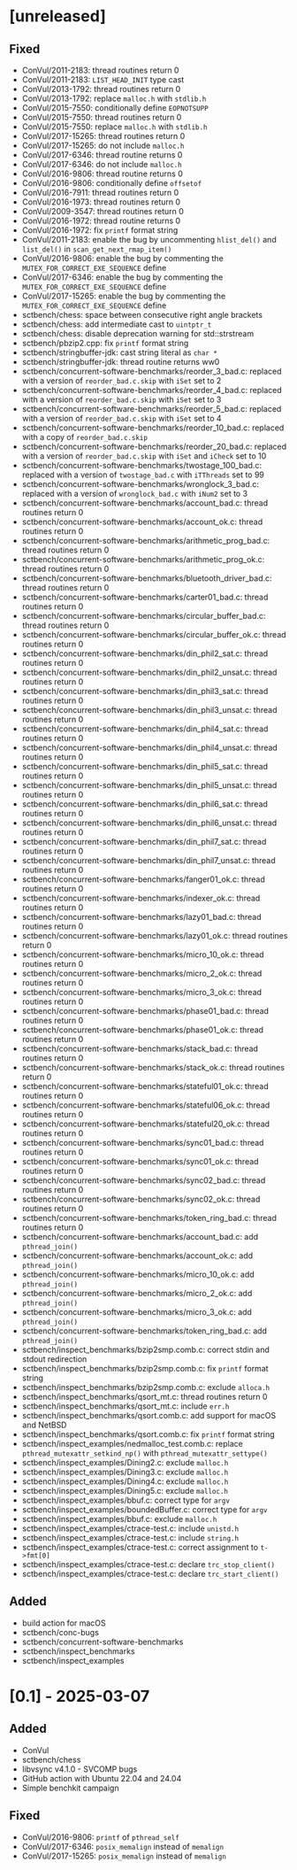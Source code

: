 # [unreleased]

## Fixed
- ConVul/2011-2183: thread routines return 0
- ConVul/2011-2183: `LIST_HEAD_INIT` type cast
- ConVul/2013-1792: thread routines return 0
- ConVul/2013-1792: replace `malloc.h` with `stdlib.h`
- ConVul/2015-7550: conditionally define `EOPNOTSUPP`
- ConVul/2015-7550: thread routines return 0
- ConVul/2015-7550: replace `malloc.h` with `stdlib.h`
- ConVul/2017-15265: thread routines return 0
- ConVul/2017-15265: do not include `malloc.h`
- ConVul/2017-6346: thread routine returns 0
- ConVul/2017-6346: do not include `malloc.h`
- ConVul/2016-9806: thread routine returns 0
- ConVul/2016-9806: conditionally define `offsetof`
- ConVul/2016-7911: thread routines return 0
- ConVul/2016-1973: thread routines return 0
- ConVul/2009-3547: thread routines return 0
- ConVul/2016-1972: thread routine returns 0
- ConVul/2016-1972: fix `printf` format string
- ConVul/2011-2183: enable the bug by uncommenting `hlist_del()` and `list_del()` in `scan_get_next_rmap_item()`
- ConVul/2016-9806: enable the bug by commenting the `MUTEX_FOR_CORRECT_EXE_SEQUENCE` define
- ConVul/2017-6346: enable the bug by commenting the `MUTEX_FOR_CORRECT_EXE_SEQUENCE` define
- ConVul/2017-15265: enable the bug by commenting the `MUTEX_FOR_CORRECT_EXE_SEQUENCE` define
- sctbench/chess: space between consecutive right angle brackets
- sctbench/chess: add intermediate cast to `uintptr_t`
- sctbench/chess: disable deprecation warning for std::strstream
- sctbench/pbzip2.cpp: fix `printf` format string
- sctbench/stringbuffer-jdk: cast string literal as `char *`
- sctbench/stringbuffer-jdk: thread routine returns ww0
- sctbench/concurrent-software-benchmarks/reorder_3_bad.c: replaced with a version of `reorder_bad.c.skip` with `iSet` set to 2
- sctbench/concurrent-software-benchmarks/reorder_4_bad.c: replaced with a version of `reorder_bad.c.skip` with `iSet` set to 3
- sctbench/concurrent-software-benchmarks/reorder_5_bad.c: replaced with a version of `reorder_bad.c.skip` with `iSet` set to 4
- sctbench/concurrent-software-benchmarks/reorder_10_bad.c: replaced with a copy of `reorder_bad.c.skip`
- sctbench/concurrent-software-benchmarks/reorder_20_bad.c: replaced with a version of `reorder_bad.c.skip` with `iSet` and `iCheck` set to 10
- sctbench/concurrent-software-benchmarks/twostage_100_bad.c: replaced with a version of `twostage_bad.c` with `iTThreads` set to 99
- sctbench/concurrent-software-benchmarks/wronglock_3_bad.c: replaced with a version of `wronglock_bad.c` with `iNum2` set to 3
- sctbench/concurrent-software-benchmarks/account_bad.c: thread routines return 0
- sctbench/concurrent-software-benchmarks/account_ok.c: thread routines return 0
- sctbench/concurrent-software-benchmarks/arithmetic_prog_bad.c: thread routines return 0
- sctbench/concurrent-software-benchmarks/arithmetic_prog_ok.c: thread routines return 0
- sctbench/concurrent-software-benchmarks/bluetooth_driver_bad.c: thread routines return 0
- sctbench/concurrent-software-benchmarks/carter01_bad.c: thread routines return 0
- sctbench/concurrent-software-benchmarks/circular_buffer_bad.c: thread routines return 0
- sctbench/concurrent-software-benchmarks/circular_buffer_ok.c: thread routines return 0
- sctbench/concurrent-software-benchmarks/din_phil2_sat.c: thread routines return 0
- sctbench/concurrent-software-benchmarks/din_phil2_unsat.c: thread routines return 0
- sctbench/concurrent-software-benchmarks/din_phil3_sat.c: thread routines return 0
- sctbench/concurrent-software-benchmarks/din_phil3_unsat.c: thread routines return 0
- sctbench/concurrent-software-benchmarks/din_phil4_sat.c: thread routines return 0
- sctbench/concurrent-software-benchmarks/din_phil4_unsat.c: thread routines return 0
- sctbench/concurrent-software-benchmarks/din_phil5_sat.c: thread routines return 0
- sctbench/concurrent-software-benchmarks/din_phil5_unsat.c: thread routines return 0
- sctbench/concurrent-software-benchmarks/din_phil6_sat.c: thread routines return 0
- sctbench/concurrent-software-benchmarks/din_phil6_unsat.c: thread routines return 0
- sctbench/concurrent-software-benchmarks/din_phil7_sat.c: thread routines return 0
- sctbench/concurrent-software-benchmarks/din_phil7_unsat.c: thread routines return 0
- sctbench/concurrent-software-benchmarks/fanger01_ok.c: thread routines return 0
- sctbench/concurrent-software-benchmarks/indexer_ok.c: thread routines return 0
- sctbench/concurrent-software-benchmarks/lazy01_bad.c: thread routines return 0
- sctbench/concurrent-software-benchmarks/lazy01_ok.c: thread routines return 0
- sctbench/concurrent-software-benchmarks/micro_10_ok.c: thread routines return 0
- sctbench/concurrent-software-benchmarks/micro_2_ok.c: thread routines return 0
- sctbench/concurrent-software-benchmarks/micro_3_ok.c: thread routines return 0
- sctbench/concurrent-software-benchmarks/phase01_bad.c: thread routines return 0
- sctbench/concurrent-software-benchmarks/phase01_ok.c: thread routines return 0
- sctbench/concurrent-software-benchmarks/stack_bad.c: thread routines return 0
- sctbench/concurrent-software-benchmarks/stack_ok.c: thread routines return 0
- sctbench/concurrent-software-benchmarks/stateful01_ok.c: thread routines return 0
- sctbench/concurrent-software-benchmarks/stateful06_ok.c: thread routines return 0
- sctbench/concurrent-software-benchmarks/stateful20_ok.c: thread routines return 0
- sctbench/concurrent-software-benchmarks/sync01_bad.c: thread routines return 0
- sctbench/concurrent-software-benchmarks/sync01_ok.c: thread routines return 0
- sctbench/concurrent-software-benchmarks/sync02_bad.c: thread routines return 0
- sctbench/concurrent-software-benchmarks/sync02_ok.c: thread routines return 0
- sctbench/concurrent-software-benchmarks/token_ring_bad.c: thread routines return 0
- sctbench/concurrent-software-benchmarks/account_bad.c: add `pthread_join()`
- sctbench/concurrent-software-benchmarks/account_ok.c: add `pthread_join()`
- sctbench/concurrent-software-benchmarks/micro_10_ok.c: add `pthread_join()`
- sctbench/concurrent-software-benchmarks/micro_2_ok.c: add `pthread_join()`
- sctbench/concurrent-software-benchmarks/micro_3_ok.c: add `pthread_join()`
- sctbench/concurrent-software-benchmarks/token_ring_bad.c: add `pthread_join()`
- sctbench/inspect_benchmarks/bzip2smp.comb.c: correct stdin and stdout redirection
- sctbench/inspect_benchmarks/bzip2smp.comb.c: fix `printf` format string
- sctbench/inspect_benchmarks/bzip2smp.comb.c: exclude `alloca.h`
- sctbench/inspect_benchmarks/qsort_mt.c: thread routines return 0
- sctbench/inspect_benchmarks/qsort_mt.c: include `err.h`
- sctbench/inspect_benchmarks/qsort.comb.c: add support for macOS and NetBSD
- sctbench/inspect_benchmarks/qsort.comb.c: fix `printf` format string
- sctbench/inspect_examples/nedmalloc_test.comb.c: replace `pthread_mutexattr_setkind_np()` with `pthread_mutexattr_settype()`
- sctbench/inspect_examples/Dining2.c: exclude `malloc.h`
- sctbench/inspect_examples/Dining3.c: exclude `malloc.h`
- sctbench/inspect_examples/Dining4.c: exclude `malloc.h`
- sctbench/inspect_examples/Dining5.c: exclude `malloc.h`
- sctbench/inspect_examples/bbuf.c: correct type for `argv`
- sctbench/inspect_examples/boundedBuffer.c: correct type for `argv`
- sctbench/inspect_examples/bbuf.c: exclude `malloc.h`
- sctbench/inspect_examples/ctrace-test.c: include `unistd.h`
- sctbench/inspect_examples/ctrace-test.c: include `string.h`
- sctbench/inspect_examples/ctrace-test.c: correct assignment to `t->fmt[0]`
- sctbench/inspect_examples/ctrace-test.c: declare `trc_stop_client()`
- sctbench/inspect_examples/ctrace-test.c: declare `trc_start_client()`

## Added
- build action for macOS
- sctbench/conc-bugs
- sctbench/concurrent-software-benchmarks
- sctbench/inspect_benchmarks
- sctbench/inspect_examples

# [0.1] - 2025-03-07

## Added

- ConVul
- sctbench/chess
- libvsync v4.1.0 - SVCOMP bugs
- GitHub action with Ubuntu 22.04 and 24.04
- Simple benchkit campaign

## Fixed

- ConVul/2016-9806: `printf` of `pthread_self`
- ConVul/2017-6346: `posix_memalign` instead of `memalign`
- ConVul/2017-15265: `posix_memalign` instead of `memalign`
